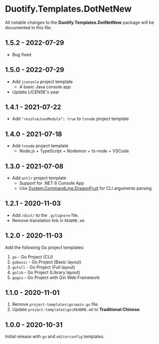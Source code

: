 # Duotify.Templates.DotNetNew

All notable changes to the **Duotify.Templates.DotNetNew** package will be documented in this file.

## 1.5.2 - 2022-07-29

- Bug fixed

## 1.5.0 - 2022-07-29

- Add `jconsole` project template
  - A basic Java console app
- Update LICENSE's year

## 1.4.1 - 2021-07-22

- Add `"resolveJsonModule": true` to `tsnode` project template

## 1.4.0 - 2021-07-18

- Add `tsnode` project template
  - Node.js + TypeScript + Nodemon + ts-node + VSCode

## 1.3.0 - 2021-07-08

- Add `antlr` project template
  - Support for .NET 6 Console App
  - Use [System.CommandLine.DragonFruit](https://www.nuget.org/packages/System.CommandLine.DragonFruit) for CLI arguments parsing.

## 1.2.1 - 2020-11-03

- Add `/dist/` to the `.gitignore` file.
- Remove translation link in `README.md`.

## 1.2.0 - 2020-11-03

Add the following Go project templates:

1. `go` - Go Project (CLI)
2. `gobasic` - Go Project (Basic layout)
3. `gofull` - Go Project (Full layout)
4. `golib` - Go Project (Library layout)
5. `gogin` - Go Project with Gin Web Framework

## 1.1.0 - 2020-11-01

1. Remove `project-templates\go\main.go` file.
2. Update `project-templates\go\README.md` to **Traditional Chinese**.

## 1.0.0 - 2020-10-31

Initial release with `go` and `editorconfig` templates.
